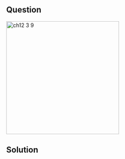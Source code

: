 ## Question
<img width="300" alt="ch12 3 9" src="https://github.com/user-attachments/assets/e9025d62-53c5-4f05-afc6-bd602ce206de" />

## Solution
